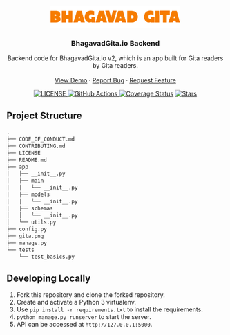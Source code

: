 <p align="center">
  <a href="https://bhagavadgita.io">
    <img src="gita.png" alt="Logo" width="300">
  </a>

  <h3 align="center">BhagavadGita.io Backend</h3>

  <p align="center">
    Backend code for BhagavadGita.io v2, which is an app built for Gita readers by Gita readers.
    <br />
    <br />
    <a href="https://bhagavadgita.dev">View Demo</a>
    ·
    <a href="https://github.com/gita/bhagavad-gita-frontend/issues">Report Bug</a>
    ·
    <a href="https://github.com/gita/bhagavad-gita-frontend/issues">Request Feature</a>
  </p>
</p>

<p align="center">
  <a href="https://github.com/gita/bhagavad-gita-backend/blob/master/LICENSE">
    <img alt="LICENSE" src="https://img.shields.io/badge/License-GPLv3-blue.svg?maxAge=43200">
  </a>
  <a href="https://github.com/gita/bhagavad-gita-backend/actions?query=workflow%3ADev">
    <img alt="GitHub Actions" src="https://github.com/gita/bhagavad-gita-backend/workflows/Dev/badge.svg">
  </a>
  <a href="https://codecov.io/github/gita/bhagavad-gita-backend"><img alt="Coverage Status" src="https://img.shields.io/codecov/c/github/gita/bhagavad-gita-backend/master.svg?logo=codecov"></a>
  <a href="https://starcharts.herokuapp.com/gita/bhagavad-gita-backend"><img alt="Stars" src="https://img.shields.io/github/stars/gita/bhagavad-gita-backend.svg?style=social"></a>
</p>


## Project Structure
```
.
├── CODE_OF_CONDUCT.md
├── CONTRIBUTING.md
├── LICENSE
├── README.md
├── app
│   ├── __init__.py
│   ├── main
│   │   └── __init__.py
│   ├── models
│   │   └── __init__.py
│   ├── schemas
│   │   └── __init__.py
│   └── utils.py
├── config.py
├── gita.png
├── manage.py
└── tests
    └── test_basics.py
```

## Developing Locally

1. Fork this repository and clone the forked repository.
2. Create and activate a Python 3 virtualenv.
3. Use `pip install -r requirements.txt` to install the requirements.
4. `python manage.py runserver` to start the server.
5. API can be accessed at `http://127.0.0.1:5000`.
